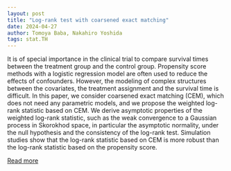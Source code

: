 ```yaml
---
layout: post
title: "Log-rank test with coarsened exact matching"
date: 2024-04-27
author: Tomoya Baba, Nakahiro Yoshida
tags: stat.TH
---
```


It is of special importance in the clinical trial to compare survival times between the treatment group and the control group. Propensity score methods with a logistic regression model are often used to reduce the effects of confounders. However, the modeling of complex structures between the covariates, the treatment assignment and the survival time is difficult. In this paper, we consider coarsened exact matching (CEM), which does not need any parametric models, and we propose the weighted log-rank statistic based on CEM. We derive asymptotic properties of the weighted log-rank statistic, such as the weak convergence to a Gaussian process in Skorokhod space, in particular the asymptotic normality, under the null hypothesis and the consistency of the log-rank test. Simulation studies show that the log-rank statistic based on CEM is more robust than the log-rank statistic based on the propensity score.

[Read more](https://arxiv.org/abs/2403.16121)